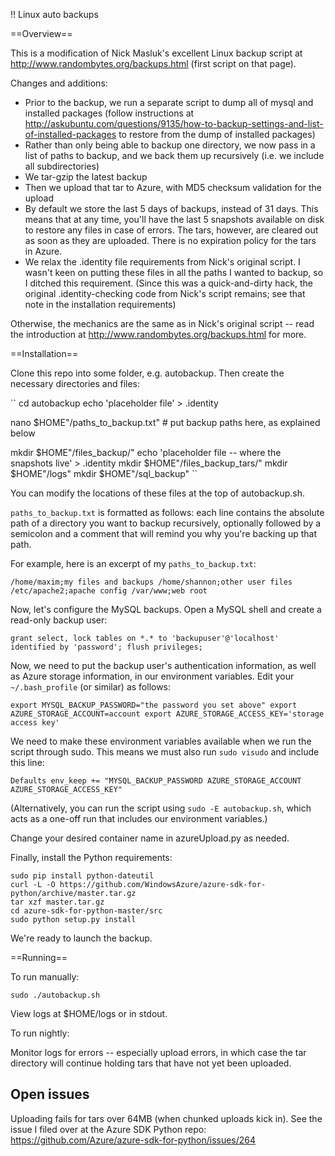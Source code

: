 !! Linux auto backups

==Overview==

This is a modification of Nick Masluk's excellent Linux backup script at http://www.randombytes.org/backups.html (first script on that page).

Changes and additions:

* Prior to the backup, we run a separate script to dump all of mysql and installed packages (follow instructions at http://askubuntu.com/questions/9135/how-to-backup-settings-and-list-of-installed-packages to restore from the dump of installed packages)
* Rather than only being able to backup one directory, we now pass in a list of paths to backup, and we back them up recursively (i.e. we include all subdirectories)
* We tar-gzip the latest backup
* Then we upload that tar to Azure, with MD5 checksum validation for the upload
* By default we store the last 5 days of backups, instead of 31 days. This means that at any time, you'll have the last 5 snapshots available on disk to restore any files in case of errors. The tars, however, are cleared out as soon as they are uploaded. There is no expiration policy for the tars in Azure.
* We relax the .identity file requirements from Nick's original script. I wasn't keen on putting these files in all the paths I wanted to backup, so I ditched this requirement. (Since this was a quick-and-dirty hack, the original .identity-checking code from Nick's script remains; see that note in the installation requirements)

Otherwise, the mechanics are the same as in Nick's original script -- read the introduction at http://www.randombytes.org/backups.html for more.

==Installation==

Clone this repo into some folder, e.g. autobackup.
Then create the necessary directories and files:

``
cd autobackup
echo 'placeholder file' > .identity

nano $HOME"/paths_to_backup.txt" # put backup paths here, as explained below

mkdir $HOME"/files_backup/"
echo 'placeholder file -- where the snapshots live' > .identity
mkdir $HOME"/files_backup_tars/"
mkdir $HOME"/logs"
mkdir $HOME"/sql_backup"
``

You can modify the locations of these files at the top of autobackup.sh.

`paths_to_backup.txt` is formatted as follows: each line contains the absolute path of a directory you want to backup recursively, optionally followed by a semicolon and a comment that will remind you why you're backing up that path.

For example, here is an excerpt of my `paths_to_backup.txt`:

``
/home/maxim;my files and backups
/home/shannon;other user files
/etc/apache2;apache config
/var/www;web root
``

Now, let's configure the MySQL backups. Open a MySQL shell and create a read-only backup user:

``
grant select, lock tables on *.* to 'backupuser'@'localhost' identified by 'password';
flush privileges;
``

Now, we need to put the backup user's authentication information, as well as Azure storage information, in our environment variables. Edit your `~/.bash_profile` (or similar) as follows:

``
export MYSQL_BACKUP_PASSWORD="the password you set above"
export AZURE_STORAGE_ACCOUNT=account
export AZURE_STORAGE_ACCESS_KEY='storage access key'
``

We need to make these environment variables available when we run the script through sudo. This means we must also run `sudo visudo` and include this line:

``
Defaults env_keep += "MYSQL_BACKUP_PASSWORD AZURE_STORAGE_ACCOUNT AZURE_STORAGE_ACCESS_KEY"
``

(Alternatively, you can run the script using `sudo -E autobackup.sh`, which acts as a one-off run that includes our environment variables.)

Change your desired container name in azureUpload.py as needed.

Finally, install the Python requirements:

```
sudo pip install python-dateutil
curl -L -O https://github.com/WindowsAzure/azure-sdk-for-python/archive/master.tar.gz
tar xzf master.tar.gz
cd azure-sdk-for-python-master/src
sudo python setup.py install
```

We're ready to launch the backup.

==Running==

To run manually:

``
sudo ./autobackup.sh
``

View logs at $HOME/logs or in stdout.

To run nightly:



Monitor logs for errors -- especially upload errors, in which case the tar directory will continue holding tars that have not yet been uploaded.


## Open issues

Uploading fails for tars over 64MB (when chunked uploads kick in). See the issue I filed over at the Azure SDK Python repo: https://github.com/Azure/azure-sdk-for-python/issues/264
